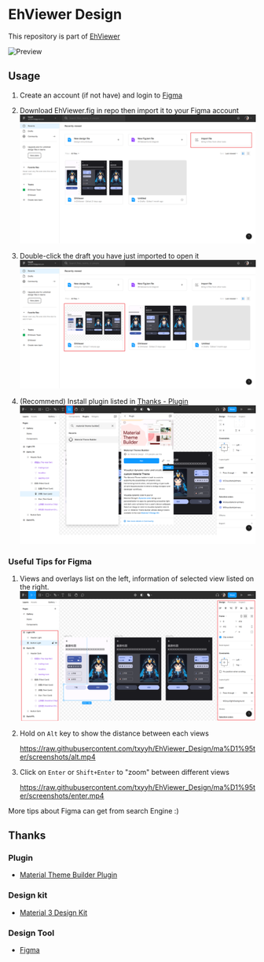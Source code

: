 # EhViewer Design

This repository is part of [EhViewer](https://github.com/asuka-mio/Ehviewer)

![Preview](https://user-images.githubusercontent.com/41893946/173224178-59f4c767-a128-4ddf-bbf5-d676b1c83298.png)

## Usage

1. Create an account (if not have) and login to [Figma](https://www.figma.com)

2. Download EhViewer.fig in repo then import it to your Figma account
   ![import](screenshots/import.png)

3. Double-click the draft you have just imported to open it
   ![click-into](screenshots/click-into.png)

4. (Recommend) Install plugin listed in [Thanks - Plugin](#plugin)
   ![plugin](screenshots/plugin.png)

### Useful Tips for Figma

1. Views and overlays list on the left, information of selected view listed on the right.
   ![info](screenshots/info.png)

2. Hold on `Alt` key to show the distance between each views

   https://raw.githubusercontent.com/txyyh/EhViewer_Design/ma%D1%95ter/screenshots/alt.mp4

3. Click on `Enter` or `Shift+Enter` to "zoom" between different views

   https://raw.githubusercontent.com/txyyh/EhViewer_Design/ma%D1%95ter/screenshots/enter.mp4

More tips about Figma can get from search Engine :)

## Thanks

### Plugin
  + [Material Theme Builder Plugin](https://www.figma.com/community/plugin/1034969338659738588/Material-Theme-Builder)
### Design kit
  + [Material 3 Design Kit](https://www.figma.com/community/file/1035203688168086460)
### Design Tool
  + [Figma](https://www.figma.com)
